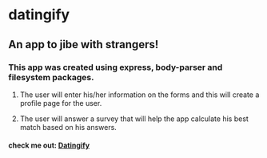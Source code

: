 # datingify
## An app to jibe with strangers!

### This app was created using express, body-parser and filesystem packages.


1. The user will enter his/her information on the forms and this will create a profile page for the user.

2. The user will answer a survey that will help the app calculate his best match based on his answers.


#### check me out: [Datingify](https://tranquil-tor-41041.herokuapp.com/)

